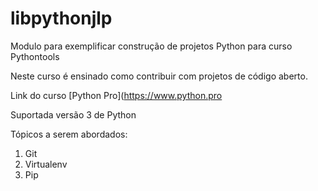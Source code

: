 # libpythonjlp
Modulo para exemplificar construção de projetos Python para curso Pythontools

Neste curso é ensinado como contribuir com projetos de código aberto.

Link do curso [Python Pro](https://www.python.pro

Suportada versão 3 de Python

Tópicos a serem abordados:
1. Git
2. Virtualenv
3. Pip